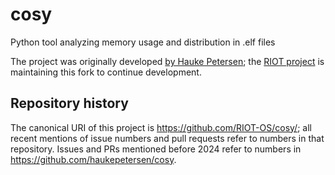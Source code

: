# cosy

Python tool analyzing memory usage and distribution in .elf files

The project was originally developed [by Hauke Petersen](https://github.com/haukepetersen/cosy);
the [RIOT project](https://riot-os.org/) is maintaining this fork to continue development.

## Repository history

The canonical URI of this project is <https://github.com/RIOT-OS/cosy/>;
all recent mentions of issue numbers and pull requests refer to numbers in that repository.
Issues and PRs mentioned before 2024 refer to numbers in <https://github.com/haukepetersen/cosy>.
<!-- We would not have to do that if we used custom merge messages with full URIs
as enabled through the output of https://github.com/orgs/community/discussions/5955 --
but it is not in GitHub's interest to implement that. -->
